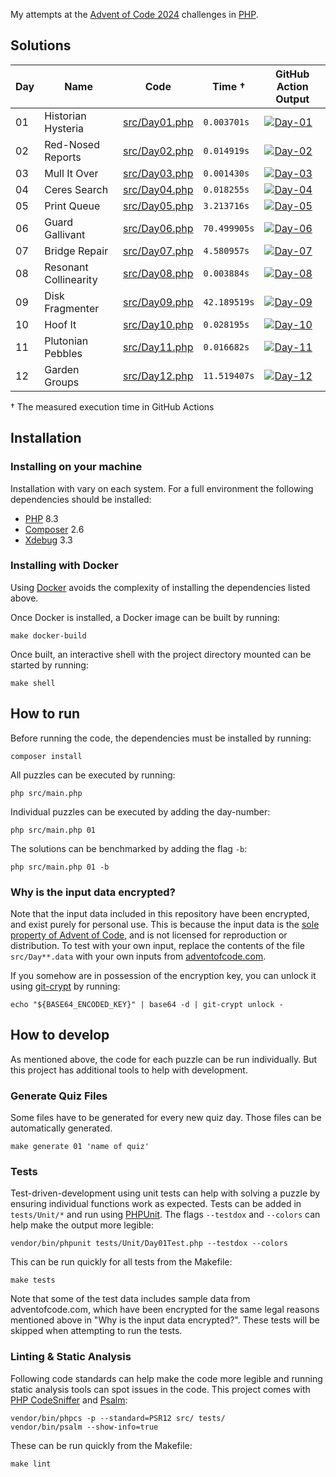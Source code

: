 My attempts at the [Advent of Code 2024](https://adventofcode.com/2024) challenges in [PHP](https://www.php.net).

## Solutions

| Day | Name                  | Code                             | Time †       | GitHub Action Output                                                                                                                                                                                              |
| --- | --------------------- | -------------------------------- | ------------ | ----------------------------------------------------------------------------------------------------------------------------------------------------------------------------------------------------------------- |
| 01  | Historian Hysteria    | [src/Day01.php](./src/Day01.php) | `0.003701s`  | [![Day-01](https://github.com/mokorana/advent-of-code-2024/actions/workflows/Day-01.yml/badge.svg?branch=main)](https://github.com/mokorana/advent-of-code-2024/actions/workflows/Day-01.yml?query=branch%3Amain) |
| 02  | Red-Nosed Reports     | [src/Day02.php](./src/Day01.php) | `0.014919s`  | [![Day-02](https://github.com/mokorana/advent-of-code-2024/actions/workflows/Day-02.yml/badge.svg?branch=main)](https://github.com/mokorana/advent-of-code-2024/actions/workflows/Day-02.yml?query=branch%3Amain) |
| 03  | Mull It Over          | [src/Day03.php](./src/Day03.php) | `0.001430s`  | [![Day-03](https://github.com/mokorana/advent-of-code-2024/actions/workflows/Day-03.yml/badge.svg?branch=main)](https://github.com/mokorana/advent-of-code-2024/actions/workflows/Day-03.yml?query=branch%3Amain) |
| 04  | Ceres Search          | [src/Day04.php](./src/Day04.php) | `0.018255s`  | [![Day-04](https://github.com/mokorana/advent-of-code-2024/actions/workflows/Day-04.yml/badge.svg?branch=main)](https://github.com/mokorana/advent-of-code-2024/actions/workflows/Day-04.yml?query=branch%3Amain) |
| 05  | Print Queue           | [src/Day05.php](./src/Day05.php) | `3.213716s`  | [![Day-05](https://github.com/mokorana/advent-of-code-2024/actions/workflows/Day-05.yml/badge.svg?branch=main)](https://github.com/mokorana/advent-of-code-2024/actions/workflows/Day-05.yml?query=branch%3Amain) |
| 06  | Guard Gallivant       | [src/Day06.php](./src/Day06.php) | `70.499905s` | [![Day-06](https://github.com/mokorana/advent-of-code-2024/actions/workflows/Day-06.yml/badge.svg?branch=main)](https://github.com/mokorana/advent-of-code-2024/actions/workflows/Day-06.yml?query=branch%3Amain) |
| 07  | Bridge Repair         | [src/Day07.php](./src/Day07.php) | `4.580957s`  | [![Day-07](https://github.com/mokorana/advent-of-code-2024/actions/workflows/Day-07.yml/badge.svg?branch=main)](https://github.com/mokorana/advent-of-code-2024/actions/workflows/Day-07.yml?query=branch%3Amain) |
| 08  | Resonant Collinearity | [src/Day08.php](./src/Day08.php) | `0.003884s`  | [![Day-08](https://github.com/mokorana/advent-of-code-2024/actions/workflows/Day-08.yml/badge.svg?branch=main)](https://github.com/mokorana/advent-of-code-2024/actions/workflows/Day-08.yml?query=branch%3Amain) |
| 09  | Disk Fragmenter       | [src/Day09.php](./src/Day09.php) | `42.189519s` | [![Day-09](https://github.com/mokorana/advent-of-code-2024/actions/workflows/Day-09.yml/badge.svg?branch=main)](https://github.com/mokorana/advent-of-code-2024/actions/workflows/Day-09.yml?query=branch%3Amain) |
| 10  | Hoof It               | [src/Day10.php](./src/Day10.php) | `0.028195s`  | [![Day-10](https://github.com/mokorana/advent-of-code-2024/actions/workflows/Day-10.yml/badge.svg?branch=main)](https://github.com/mokorana/advent-of-code-2024/actions/workflows/Day-10.yml?query=branch%3Amain) |
| 11  | Plutonian Pebbles     | [src/Day11.php](./src/Day11.php) | `0.016682s`  | [![Day-11](https://github.com/mokorana/advent-of-code-2024/actions/workflows/Day-11.yml/badge.svg?branch=main)](https://github.com/mokorana/advent-of-code-2024/actions/workflows/Day-11.yml?query=branch%3Amain) |
| 12  | Garden Groups         | [src/Day12.php](./src/Day12.php) | `11.519407s`        | [![Day-12](https://github.com/mokorana/advent-of-code-2024/actions/workflows/Day-12.yml/badge.svg?branch=main)](https://github.com/mokorana/advent-of-code-2024/actions/workflows/Day-12.yml?query=branch%3Amain) |

† The measured execution time in GitHub Actions

## Installation

### Installing on your machine

Installation with vary on each system. For a full environment the following dependencies should be installed:

- [PHP](https://www.php.net) 8.3
- [Composer](https://getcomposer.org) 2.6
- [Xdebug](https://xdebug.org) 3.3

### Installing with Docker

Using [Docker](https://www.docker.com/get-started/) avoids the complexity of installing the dependencies listed above.

Once Docker is installed, a Docker image can be built by running:

```shell
make docker-build
```

Once built, an interactive shell with the project directory mounted can be started by running:

```shell
make shell
```

## How to run

Before running the code, the dependencies must be installed by running:

```shell
composer install
```

All puzzles can be executed by running:

```shell
php src/main.php
```

Individual puzzles can be executed by adding the day-number:

```shell
php src/main.php 01
```

The solutions can be benchmarked by adding the flag `-b`:

```shell
php src/main.php 01 -b
```

### Why is the input data encrypted?

Note that the input data included in this repository have been encrypted, and exist purely for personal use.
This is because the input data is the [sole property of Advent of Code](https://adventofcode.com/2024/about#legal), and is not licensed for reproduction or distribution.
To test with your own input, replace the contents of the file `src/Day**.data` with your own inputs from [adventofcode.com](https://adventofcode.com).

If you somehow are in possession of the encryption key, you can unlock it using [git-crypt](https://github.com/AGWA/git-crypt) by running:

```shell
echo "${BASE64_ENCODED_KEY}" | base64 -d | git-crypt unlock -
```

## How to develop

As mentioned above, the code for each puzzle can be run individually. But this project has additional tools to help with development.

### Generate Quiz Files

Some files have to be generated for every new quiz day. Those files can be automatically generated.

```shell
make generate 01 'name of quiz'
```

### Tests

Test-driven-development using unit tests can help with solving a puzzle by ensuring individual functions work as expected. Tests can be added in `tests/Unit/*` and run using [PHPUnit](http://phpunit.de). The flags `--testdox` and `--colors` can help make the output more legible:

```shell
vendor/bin/phpunit tests/Unit/Day01Test.php --testdox --colors
```

This can be run quickly for all tests from the Makefile:

```shell
make tests
```

Note that some of the test data includes sample data from adventofcode.com, which have been encrypted for the same legal reasons mentioned above in "Why is the input data encrypted?". These tests will be skipped when attempting to run the tests.

### Linting & Static Analysis

Following code standards can help make the code more legible and running static analysis tools can spot issues in the code. This project comes with [PHP CodeSniffer](https://github.com/squizlabs/PHP_CodeSniffer) and [Psalm](https://psalm.dev):

```shell
vendor/bin/phpcs -p --standard=PSR12 src/ tests/
vendor/bin/psalm --show-info=true
```

These can be run quickly from the Makefile:

```shell
make lint
```
